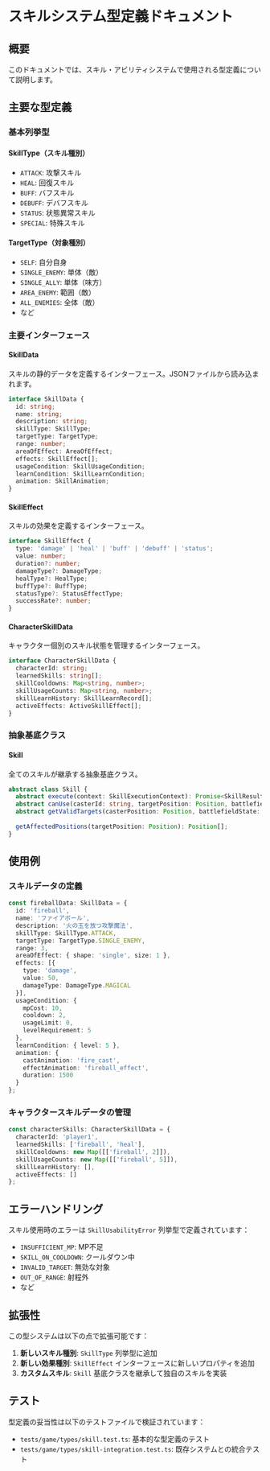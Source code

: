 # スキルシステム型定義ドキュメント

## 概要

このドキュメントでは、スキル・アビリティシステムで使用される型定義について説明します。

## 主要な型定義

### 基本列挙型

#### SkillType（スキル種別）

- `ATTACK`: 攻撃スキル
- `HEAL`: 回復スキル
- `BUFF`: バフスキル
- `DEBUFF`: デバフスキル
- `STATUS`: 状態異常スキル
- `SPECIAL`: 特殊スキル

#### TargetType（対象種別）

- `SELF`: 自分自身
- `SINGLE_ENEMY`: 単体（敵）
- `SINGLE_ALLY`: 単体（味方）
- `AREA_ENEMY`: 範囲（敵）
- `ALL_ENEMIES`: 全体（敵）
- など

### 主要インターフェース

#### SkillData

スキルの静的データを定義するインターフェース。JSONファイルから読み込まれます。

```typescript
interface SkillData {
  id: string;
  name: string;
  description: string;
  skillType: SkillType;
  targetType: TargetType;
  range: number;
  areaOfEffect: AreaOfEffect;
  effects: SkillEffect[];
  usageCondition: SkillUsageCondition;
  learnCondition: SkillLearnCondition;
  animation: SkillAnimation;
}
```

#### SkillEffect

スキルの効果を定義するインターフェース。

```typescript
interface SkillEffect {
  type: 'damage' | 'heal' | 'buff' | 'debuff' | 'status';
  value: number;
  duration?: number;
  damageType?: DamageType;
  healType?: HealType;
  buffType?: BuffType;
  statusType?: StatusEffectType;
  successRate?: number;
}
```

#### CharacterSkillData

キャラクター個別のスキル状態を管理するインターフェース。

```typescript
interface CharacterSkillData {
  characterId: string;
  learnedSkills: string[];
  skillCooldowns: Map<string, number>;
  skillUsageCounts: Map<string, number>;
  skillLearnHistory: SkillLearnRecord[];
  activeEffects: ActiveSkillEffect[];
}
```

### 抽象基底クラス

#### Skill

全てのスキルが継承する抽象基底クラス。

```typescript
abstract class Skill {
  abstract execute(context: SkillExecutionContext): Promise<SkillResult>;
  abstract canUse(casterId: string, targetPosition: Position, battlefieldState: any): SkillUsabilityResult;
  abstract getValidTargets(casterPosition: Position, battlefieldState: any): Position[];
  
  getAffectedPositions(targetPosition: Position): Position[];
}
```

## 使用例

### スキルデータの定義

```typescript
const fireballData: SkillData = {
  id: 'fireball',
  name: 'ファイアボール',
  description: '火の玉を放つ攻撃魔法',
  skillType: SkillType.ATTACK,
  targetType: TargetType.SINGLE_ENEMY,
  range: 3,
  areaOfEffect: { shape: 'single', size: 1 },
  effects: [{
    type: 'damage',
    value: 50,
    damageType: DamageType.MAGICAL
  }],
  usageCondition: {
    mpCost: 10,
    cooldown: 2,
    usageLimit: 0,
    levelRequirement: 5
  },
  learnCondition: { level: 5 },
  animation: {
    castAnimation: 'fire_cast',
    effectAnimation: 'fireball_effect',
    duration: 1500
  }
};
```

### キャラクタースキルデータの管理

```typescript
const characterSkills: CharacterSkillData = {
  characterId: 'player1',
  learnedSkills: ['fireball', 'heal'],
  skillCooldowns: new Map([['fireball', 2]]),
  skillUsageCounts: new Map([['fireball', 5]]),
  skillLearnHistory: [],
  activeEffects: []
};
```

## エラーハンドリング

スキル使用時のエラーは `SkillUsabilityError` 列挙型で定義されています：

- `INSUFFICIENT_MP`: MP不足
- `SKILL_ON_COOLDOWN`: クールダウン中
- `INVALID_TARGET`: 無効な対象
- `OUT_OF_RANGE`: 射程外
- など

## 拡張性

この型システムは以下の点で拡張可能です：

1. **新しいスキル種別**: `SkillType` 列挙型に追加
2. **新しい効果種別**: `SkillEffect` インターフェースに新しいプロパティを追加
3. **カスタムスキル**: `Skill` 基底クラスを継承して独自のスキルを実装

## テスト

型定義の妥当性は以下のテストファイルで検証されています：

- `tests/game/types/skill.test.ts`: 基本的な型定義のテスト
- `tests/game/types/skill-integration.test.ts`: 既存システムとの統合テスト
